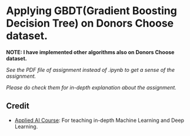 # Applying GBDT(Gradient Boosting Decision Tree) on Donors Choose dataset.

__NOTE: I have implemented other algorithms also on Donors Choose dataset.__

_See the PDF file of assignment instead of .ipynb to get a sense of the assignment._

_Please do check them for in-depth explanation about the assignment._


## Credit
- [Applied AI Course](https://www.appliedaicourse.com): For teaching in-depth Machine Learning and Deep Learning.

